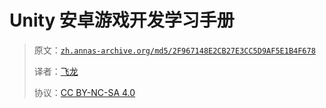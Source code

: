 # Unity 安卓游戏开发学习手册

> 原文：[`zh.annas-archive.org/md5/2F967148E2CB27E3CC5D9AF5E1B4F678`](https://zh.annas-archive.org/md5/2F967148E2CB27E3CC5D9AF5E1B4F678)
> 
> 译者：[飞龙](https://github.com/wizardforcel)
> 
> 协议：[CC BY-NC-SA 4.0](http://creativecommons.org/licenses/by-nc-sa/4.0/)